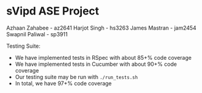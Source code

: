 # sVipd ASE Project

Azhaan Zahabee - az2641
Harjot Singh - hs3263
James Mastran - jam2454
Swapnil Paliwal - sp3911

Testing Suite:
 - We have implemented tests in RSpec with about 85+% code coverage
 - We have implemented tests in Cucumber with about 90+% code coverage
 - Our testing suite may be run with `./run_tests.sh`
 - In total, we have 97+% code coverage
